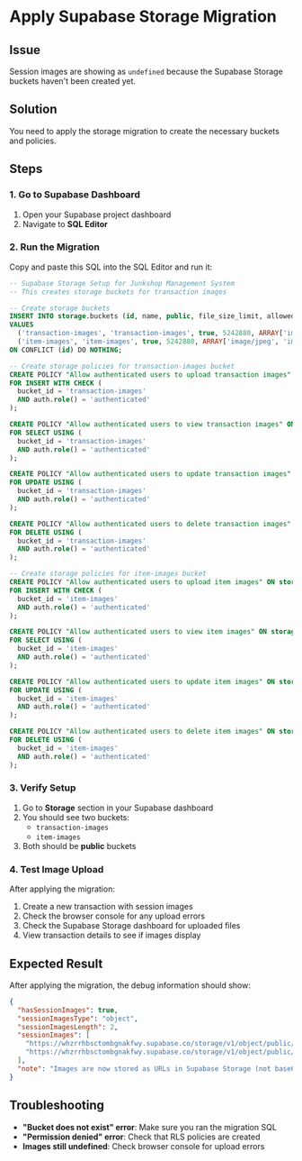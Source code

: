 # Apply Supabase Storage Migration

## Issue
Session images are showing as `undefined` because the Supabase Storage buckets haven't been created yet.

## Solution
You need to apply the storage migration to create the necessary buckets and policies.

## Steps

### 1. Go to Supabase Dashboard
1. Open your Supabase project dashboard
2. Navigate to **SQL Editor**

### 2. Run the Migration
Copy and paste this SQL into the SQL Editor and run it:

```sql
-- Supabase Storage Setup for Junkshop Management System
-- This creates storage buckets for transaction images

-- Create storage buckets
INSERT INTO storage.buckets (id, name, public, file_size_limit, allowed_mime_types)
VALUES 
  ('transaction-images', 'transaction-images', true, 5242880, ARRAY['image/jpeg', 'image/png', 'image/webp']),
  ('item-images', 'item-images', true, 5242880, ARRAY['image/jpeg', 'image/png', 'image/webp'])
ON CONFLICT (id) DO NOTHING;

-- Create storage policies for transaction-images bucket
CREATE POLICY "Allow authenticated users to upload transaction images" ON storage.objects
FOR INSERT WITH CHECK (
  bucket_id = 'transaction-images' 
  AND auth.role() = 'authenticated'
);

CREATE POLICY "Allow authenticated users to view transaction images" ON storage.objects
FOR SELECT USING (
  bucket_id = 'transaction-images' 
  AND auth.role() = 'authenticated'
);

CREATE POLICY "Allow authenticated users to update transaction images" ON storage.objects
FOR UPDATE USING (
  bucket_id = 'transaction-images' 
  AND auth.role() = 'authenticated'
);

CREATE POLICY "Allow authenticated users to delete transaction images" ON storage.objects
FOR DELETE USING (
  bucket_id = 'transaction-images' 
  AND auth.role() = 'authenticated'
);

-- Create storage policies for item-images bucket
CREATE POLICY "Allow authenticated users to upload item images" ON storage.objects
FOR INSERT WITH CHECK (
  bucket_id = 'item-images' 
  AND auth.role() = 'authenticated'
);

CREATE POLICY "Allow authenticated users to view item images" ON storage.objects
FOR SELECT USING (
  bucket_id = 'item-images' 
  AND auth.role() = 'authenticated'
);

CREATE POLICY "Allow authenticated users to update item images" ON storage.objects
FOR UPDATE USING (
  bucket_id = 'item-images' 
  AND auth.role() = 'authenticated'
);

CREATE POLICY "Allow authenticated users to delete item images" ON storage.objects
FOR DELETE USING (
  bucket_id = 'item-images' 
  AND auth.role() = 'authenticated'
);
```

### 3. Verify Setup
1. Go to **Storage** section in your Supabase dashboard
2. You should see two buckets:
   - `transaction-images`
   - `item-images`
3. Both should be **public** buckets

### 4. Test Image Upload
After applying the migration:
1. Create a new transaction with session images
2. Check the browser console for any upload errors
3. Check the Supabase Storage dashboard for uploaded files
4. View transaction details to see if images display

## Expected Result
After applying the migration, the debug information should show:
```json
{
  "hasSessionImages": true,
  "sessionImagesType": "object",
  "sessionImagesLength": 2,
  "sessionImages": [
    "https://whzrrhbsctombgnakfwy.supabase.co/storage/v1/object/public/transaction-images/...",
    "https://whzrrhbsctombgnakfwy.supabase.co/storage/v1/object/public/transaction-images/..."
  ],
  "note": "Images are now stored as URLs in Supabase Storage (not base64)"
}
```

## Troubleshooting
- **"Bucket does not exist" error**: Make sure you ran the migration SQL
- **"Permission denied" error**: Check that RLS policies are created
- **Images still undefined**: Check browser console for upload errors
